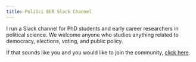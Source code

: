 ```yaml
---
title: PoliSci ECR Slack Channel 
---
```


I run a Slack channel for PhD students and early career researchers in political science. We welcome anyone who studies anything related to democracy, elections, voting, and public policy.

If that sounds like you and you would like to join the community, [click here](https://join.slack.com/t/polisciecrs/shared_invite/zt-hkf1gxw2-NXZiFO9dwyz9Gyn84gh3Jw).